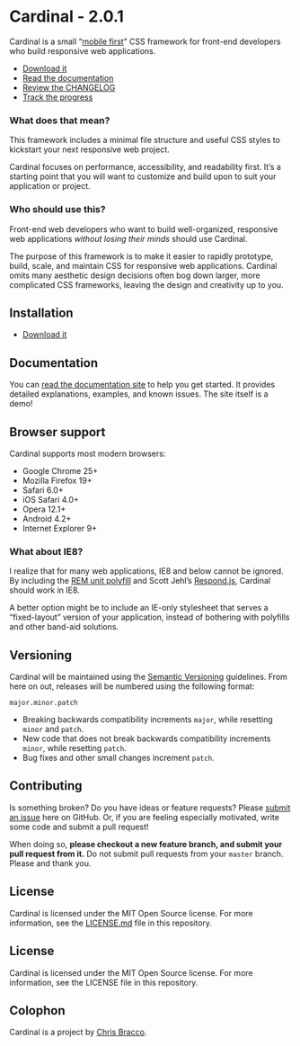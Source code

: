 # Cardinal - 2.0.1

Cardinal is a small “[mobile first](http://cbrac.co/116bQqk)” CSS framework for front-end developers who build responsive web applications.

* [Download it](https://github.com/cbracco/cardinal/archive/master.zip)
* [Read the documentation](http://cardinalcss.com)
* [Review the CHANGELOG](https://github.com/cbracco/cardinal/blob/master/CHANGELOG.md)
* [Track the progress](https://www.pivotaltracker.com/s/projects/803361)

### What does that mean?

This framework includes a minimal file structure and useful CSS styles to kickstart your next responsive web project.

Cardinal focuses on performance, accessibility, and readability first. It’s a starting point that you will want to customize and build upon to suit your application or project.

### Who should use this?

Front-end web developers who want to build well-organized, responsive web applications *without losing their minds* should use Cardinal.

The purpose of this framework is to make it easier to rapidly prototype, build, scale, and maintain CSS for responsive web applications. Cardinal omits many aesthetic design decisions often bog down larger, more complicated CSS frameworks, leaving the design and creativity up to you.

## Installation

* [Download it](https://github.com/cbracco/cardinal/archive/master.zip)

## Documentation

You can [read the documentation site](http://cardinalcss.com) to help you get started. It provides detailed explanations, examples, and known issues. The site itself is a demo!

## Browser support

Cardinal supports most modern browsers:

* Google Chrome 25+
* Mozilla Firefox 19+
* Safari 6.0+
* iOS Safari 4.0+
* Opera 12.1+
* Android 4.2+
* Internet Explorer 9+

### What about IE8?

I realize that for many web applications, IE8 and below cannot be ignored. By including the [REM unit polyfill](https://github.com/chuckcarpenter/REM-unit-polyfill) and Scott Jehl’s [Respond.js](https://github.com/scottjehl/Respond), Cardinal should work in IE8.

A better option might be to include an IE-only stylesheet that serves a “fixed-layout” version of your application, instead of bothering with polyfills and other band-aid solutions.

## Versioning

Cardinal will be maintained using the [Semantic Versioning](http://semver.org/) guidelines. From here on out, releases will be numbered using the following format:

`major.minor.patch`

* Breaking backwards compatibility increments `major`, while resetting `minor` and `patch`.
* New code that does not break backwards compatibility increments `minor`, while resetting `patch`.
* Bug fixes and other small changes increment `patch`.

## Contributing

Is something broken? Do you have ideas or feature requests? Please [submit an issue](https://github.com/cbracco/Cardinal/issues/new) here on GitHub. Or, if you are feeling especially motivated, write some code and submit a pull request!

When doing so, **please checkout a new feature branch, and submit your pull request from it.** Do not submit pull requests from your `master` branch. Please and thank you.

## License

Cardinal is licensed under the MIT Open Source license. For more information, see the [LICENSE.md](https://github.com/cbracco/cardinal/blob/master/LICENSE.md) file in this repository.

## License

Cardinal is licensed under the MIT Open Source license. For more information, see the LICENSE file in this repository.

## Colophon

Cardinal is a project by [Chris Bracco](http://cbracco.me).

